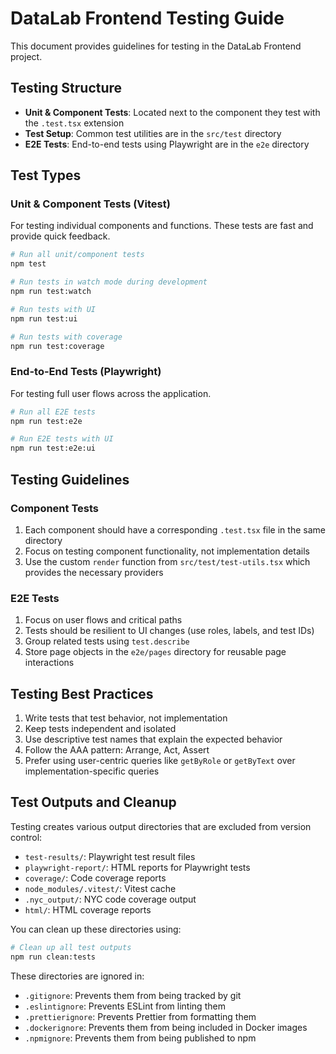 # DataLab Frontend Testing Guide

This document provides guidelines for testing in the DataLab Frontend project.

## Testing Structure

- **Unit & Component Tests**: Located next to the component they test with the `.test.tsx` extension
- **Test Setup**: Common test utilities are in the `src/test` directory
- **E2E Tests**: End-to-end tests using Playwright are in the `e2e` directory

## Test Types

### Unit & Component Tests (Vitest)

For testing individual components and functions. These tests are fast and provide quick feedback.

```bash
# Run all unit/component tests
npm test

# Run tests in watch mode during development
npm run test:watch

# Run tests with UI
npm run test:ui

# Run tests with coverage
npm run test:coverage
```

### End-to-End Tests (Playwright)

For testing full user flows across the application.

```bash
# Run all E2E tests
npm run test:e2e

# Run E2E tests with UI
npm run test:e2e:ui
```

## Testing Guidelines

### Component Tests

1. Each component should have a corresponding `.test.tsx` file in the same directory
2. Focus on testing component functionality, not implementation details
3. Use the custom `render` function from `src/test/test-utils.tsx` which provides the necessary providers

### E2E Tests

1. Focus on user flows and critical paths
2. Tests should be resilient to UI changes (use roles, labels, and test IDs)
3. Group related tests using `test.describe`
4. Store page objects in the `e2e/pages` directory for reusable page interactions

## Testing Best Practices

1. Write tests that test behavior, not implementation
2. Keep tests independent and isolated
3. Use descriptive test names that explain the expected behavior
4. Follow the AAA pattern: Arrange, Act, Assert
5. Prefer using user-centric queries like `getByRole` or `getByText` over implementation-specific queries

## Test Outputs and Cleanup

Testing creates various output directories that are excluded from version control:

- `test-results/`: Playwright test result files
- `playwright-report/`: HTML reports for Playwright tests
- `coverage/`: Code coverage reports
- `node_modules/.vitest/`: Vitest cache
- `.nyc_output/`: NYC code coverage output
- `html/`: HTML coverage reports

You can clean up these directories using:

```bash
# Clean up all test outputs
npm run clean:tests
```

These directories are ignored in:

- `.gitignore`: Prevents them from being tracked by git
- `.eslintignore`: Prevents ESLint from linting them
- `.prettierignore`: Prevents Prettier from formatting them
- `.dockerignore`: Prevents them from being included in Docker images
- `.npmignore`: Prevents them from being published to npm
